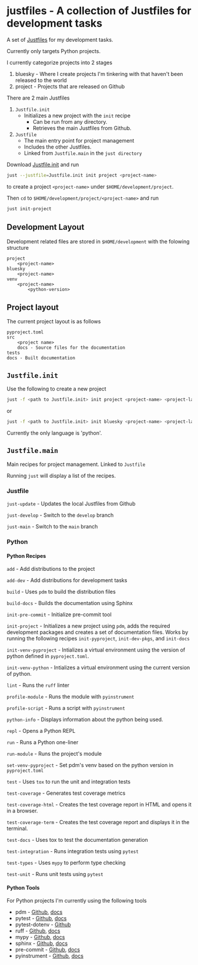 # justfiles -  A collection of Justfiles for development tasks

A set of [Justfiles](https://github.com/casey/just) for my development tasks.

Currently only targets Python projects.

I currently categorize projects into 2 stages

1. bluesky - Where I create projects I'm tinkering with that haven't been released to the world
2. project - Projects that are released on Github

There are 2 main Justfiles

1. `Justfile.init`
   - Initializes a new project with the `init` recipe
     - Can be run from any directory.
     - Retrieves the main Justfiles from Github.
2. `Justfile`
   - The main entry point for project management
   - Includes the other Justfiles.
   - Linked from `Justfile.main` in the `just directory`

Download [Justfile.init](https://raw.githubusercontent.com/sffjunkie/justfiles/main/Justfile.init) and run

```sh
just --justfile=Justfile.init init project <project-name>
```

to create a project `<project-name>` under `$HOME/development/project`.

Then `cd` to `$HOME/development/project/<project-name>` and run

```sh
just init-project
```

## Development Layout

Development related files are stored in `$HOME/development` with the folowing structure

```text
project
    <project-name>
bluesky
    <project-name>
venv
    <project-name>
        <python-version>
```

## Project layout

The current project layout is as follows

```text
pyproject.toml
src
    <project name>
    docs - Source files for the documentation
tests
docs - Built documentation
```

## `Justfile.init`

Use the following to create a new project

```sh
just -f <path to Justfile.init> init project <project-name> <project-language>
```

or

```sh
just -f <path to Justfile.init> init bluesky <project-name> <project-language>
```

Currently the only language is 'python'.

## `Justfile.main`

Main recipes for project management. Linked to `Justfile`

Running `just` will display a list of the recipes.

### Justfile

`just-update` - Updates the local Justfiles from Github

`just-develop` - Switch to the `develop` branch

`just-main` - Switch to the `main` branch

### Python

#### Python Recipes

`add` - Add distributions to the project

`add-dev` - Add distributions for development tasks

`build` - Uses `pdm` to build the distribution files

`build-docs` - Builds the documentation using Sphinx

`init-pre-commit` - Initialize pre-commit tool

`init-project` - Initializes a new project using `pdm`,
adds the required development packages
and creates a set of documentation files.
Works by running the following recipes `init-pyproject`, `init-dev-pkgs`, and `init-docs`

`init-venv-pyproject` - Intializes a virtual environment using the version of python defined in
`pyproject.toml`.

`init-venv-python` - Intializes a virtual environment using the current version of python.

`lint` - Runs the `ruff` linter

`profile-module` - Runs the module with `pyinstrument`

`profile-script` - Runs a script with `pyinstrument`

`python-info` - Displays information about the python being used.

`repl` - Opens a Python REPL

`run` - Runs a Python one-liner

`run-module` - Runs the project's module

`set-venv-pyproject` - Set pdm's venv based on the python version in `pyproject.toml`

`test` - Uses `tox` to run the unit and integration tests

`test-coverage` - Generates test coverage metrics

`test-coverage-html` - Creates the test coverage report in HTML and opens it in a browser.

`test-coverage-term` - Creates the test coverage report and displays it in the terminal.

`test-docs` - Uses tox to test the documentation generation

`test-integration` - Runs integration tests using `pytest`

`test-types` - Uses `mypy` to perform type checking

`test-unit` - Runs unit tests using `pytest`

#### Python Tools

For Python projects I'm currently using the following tools

- pdm - [Github](https://github.com/pdm-project/pdm), [docs](https://pdm-project.org/en/latest/)
- pytest - [Github](https://github.com/pytest-dev/pytest), [docs](https://docs.pytest.org/)
- pytest-dotenv - [Github](https://github.com/theskumar/python-dotenv)
- ruff - [Github](https://github.com/astral-sh/ruff), [docs](https://docs.astral.sh/ruff/)
- mypy - [Github](https://github.com/python/mypy), [docs](https://mypy.readthedocs.io/en/stable/)
- sphinx - [Github](https://github.com/sphinx-doc/sphinx), [docs](https://www.sphinx-doc.org/en/master/)
- pre-commit - [Github](https://github.com/pre-commit/pre-commit), [docs](https://pre-commit.com/)
- pyinstrument - [Github](https://github.com/joerick/pyinstrument), [docs](https://pyinstrument.readthedocs.io/en/latest/home.html)
